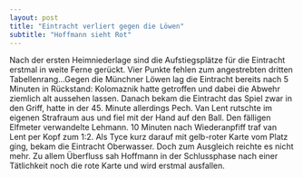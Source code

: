 ```yaml
---
layout: post
title: "Eintracht verliert gegen die Löwen"
subtitle: "Hoffmann sieht Rot"
---
```


Nach der ersten Heimniederlage sind die Aufstiegsplätze für die Eintracht erstmal in weite Ferne gerückt. Vier Punkte fehlen zum angestrebten dritten Tabellenrang...Gegen die Münchner Löwen lag die Eintracht bereits nach 5 Minuten in Rückstand: Kolomaznik hatte getroffen und dabei die Abwehr ziemlich alt aussehen lassen. Danach bekam die Eintracht das Spiel zwar in den Griff, hatte in der 45. Minute allerdings Pech. Van Lent rutschte im eigenen Strafraum aus und fiel mit der Hand auf den Ball. Den fälligen Elfmeter verwandelte Lehmann. 10 Minuten nach Wiederanpfiff traf van Lent per Kopf zum 1:2. Als Tyce kurz darauf mit gelb-roter Karte vom Platz ging, bekam die Eintracht Oberwasser. Doch zum Ausgleich reichte es nicht mehr. Zu allem Überfluss sah Hoffmann in der Schlussphase nach einer Tätlichkeit noch die rote Karte und wird erstmal ausfallen.



